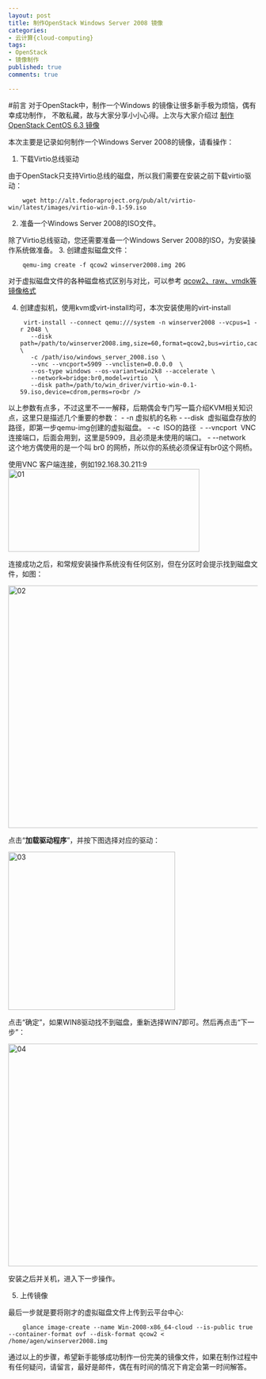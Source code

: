 ```yaml
---
layout: post
title: 制作OpenStack Windows Server 2008 镜像
categories:
- 云计算{cloud-computing}
tags:
- OpenStack
- 镜像制作
published: true
comments: true

---
```

#前言
对于OpenStack中，制作一个Windows 的镜像让很多新手极为烦恼，偶有幸成功制作，
不敢私藏，故与大家分享小小心得。上次与大家介绍过 [制作OpenStack CentOS 6.3 镜像](http://agenge.com/cloud-computing/make_openstack-centos-image.html)

本次主要是记录如何制作一个Windows Server 2008的镜像，请看操作：

1. 下载Virtio总线驱动

 由于OpenStack只支持Virtio总线的磁盘，所以我们需要在安装之前下载virtio驱动：
    
        wget http://alt.fedoraproject.org/pub/alt/virtio-win/latest/images/virtio-win-0.1-59.iso
2. 准备一个Windows Server 2008的ISO文件。

 除了Virtio总线驱动，您还需要准备一个Windows Server 2008的ISO，为安装操作系统做准备。
3. 创建虚拟磁盘文件：

        qemu-img create -f qcow2 winserver2008.img 20G

 对于虚拟磁盘文件的各种磁盘格式区别与对比，可以参考 [qcow2、raw、vmdk等镜像格式](http://blog.prajnagarden.com/?p=248)

4. 创建虚拟机，使用kvm或virt-install均可，本次安装使用的virt-install

        virt-install --connect qemu:///system -n winserver2008 --vcpus=1 -r 2048 \
          --disk path=/path/to/winserver2008.img,size=60,format=qcow2,bus=virtio,cache=none \
          -c /path/iso/windows_server_2008.iso \
          --vnc --vncport=5909 --vnclisten=0.0.0.0  \
          --os-type windows --os-variant=win2k8 --accelerate \
          --network=bridge:br0,model=virtio  \
          --disk path=/path/to/win_driver/virtio-win-0.1-59.iso,device=cdrom,perms=ro<br />
       
 以上参数有点多，不过这里不一一解释，后期偶会专门写一篇介绍KVM相关知识点，这里只是描述几个重要的参数：
    - -n  虚拟机的名称
	- --disk  虚拟磁盘存放的路径，即第一步qemu-img创建的虚拟磁盘。</span></li>
	- -c  ISO的路径 </span></li>
	- --vncport  VNC连接端口，后面会用到，这里是5909，且必须是未使用的端口。</span></li>
	- --network   这个地方偶使用的是一个叫 br0 的网桥，所以你的系统必须保证有br0这个网桥。</span></li>
<!-- more -->  
 使用VNC 客户端连接，例如192.168.30.211:9 <a href="http://agenge.com/wp-content/uploads/2013/07/01.png"><img class="alignnone size-full wp-image-715" alt="01" src="http://agenge.com/wp-content/uploads/2013/07/01.png" width="386" height="167" /></a>

 连接成功之后，和常规安装操作系统没有任何区别，但在分区时会提示找到磁盘文件，如图：

 <a href="http://agenge.com/wp-content/uploads/2013/07/02.png"><img class="alignnone size-full wp-image-716" alt="02" src="http://agenge.com/wp-content/uploads/2013/07/02.png" width="621" height="489" /></a>

 点击“<b>加载驱动程序</b>”，并按下图选择对应的驱动：

 <a href="http://agenge.com/wp-content/uploads/2013/07/03.png"><img class="alignnone size-full wp-image-717" alt="03" src="http://agenge.com/wp-content/uploads/2013/07/03.png" width="337" height="319" /></a>

 点击“确定”，如果WIN8驱动找不到磁盘，重新选择WIN7即可。然后再点击“下一步”：

 <a href="http://agenge.com/wp-content/uploads/2013/07/04.png"><img class="alignnone size-full wp-image-718" alt="04" src="http://agenge.com/wp-content/uploads/2013/07/04.png" width="597" height="449" /></a>

 安装之后并关机，进入下一步操作。

5. 上传镜像

 最后一步就是要将刚才的虚拟磁盘文件上传到云平台中心:
 
        glance image-create --name Win-2008-x86_64-cloud --is-public true --container-format ovf --disk-format qcow2 < /home/agen/winserver2008.img
 通过以上的步骤，希望新手能够成功制作一份完美的镜像文件，如果在制作过程中有任何疑问，请留言，最好是邮件，偶在有时间的情况下肯定会第一时间解答。
